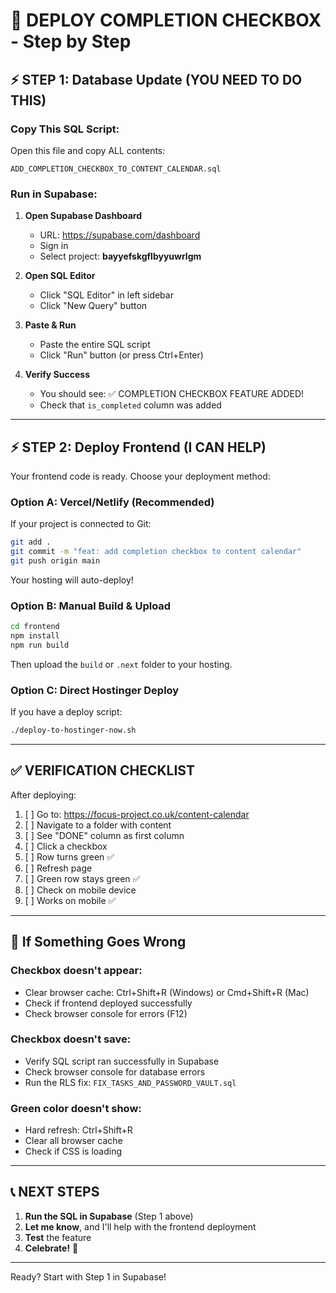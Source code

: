 # 🚀 DEPLOY COMPLETION CHECKBOX - Step by Step

## ⚡ STEP 1: Database Update (YOU NEED TO DO THIS)

### Copy This SQL Script:

Open this file and copy ALL contents:
```
ADD_COMPLETION_CHECKBOX_TO_CONTENT_CALENDAR.sql
```

### Run in Supabase:

1. **Open Supabase Dashboard**
   - URL: https://supabase.com/dashboard
   - Sign in
   - Select project: **bayyefskgflbyyuwrlgm**

2. **Open SQL Editor**
   - Click "SQL Editor" in left sidebar
   - Click "New Query" button

3. **Paste & Run**
   - Paste the entire SQL script
   - Click "Run" button (or press Ctrl+Enter)

4. **Verify Success**
   - You should see: ✅ COMPLETION CHECKBOX FEATURE ADDED!
   - Check that `is_completed` column was added

---

## ⚡ STEP 2: Deploy Frontend (I CAN HELP)

Your frontend code is ready. Choose your deployment method:

### Option A: Vercel/Netlify (Recommended)

If your project is connected to Git:
```bash
git add .
git commit -m "feat: add completion checkbox to content calendar"
git push origin main
```
Your hosting will auto-deploy!

### Option B: Manual Build & Upload

```bash
cd frontend
npm install
npm run build
```

Then upload the `build` or `.next` folder to your hosting.

### Option C: Direct Hostinger Deploy

If you have a deploy script:
```bash
./deploy-to-hostinger-now.sh
```

---

## ✅ VERIFICATION CHECKLIST

After deploying:

1. [ ] Go to: https://focus-project.co.uk/content-calendar
2. [ ] Navigate to a folder with content
3. [ ] See "DONE" column as first column
4. [ ] Click a checkbox
5. [ ] Row turns green ✅
6. [ ] Refresh page
7. [ ] Green row stays green ✅
8. [ ] Check on mobile device
9. [ ] Works on mobile ✅

---

## 🐛 If Something Goes Wrong

### Checkbox doesn't appear:
- Clear browser cache: Ctrl+Shift+R (Windows) or Cmd+Shift+R (Mac)
- Check if frontend deployed successfully
- Check browser console for errors (F12)

### Checkbox doesn't save:
- Verify SQL script ran successfully in Supabase
- Check browser console for database errors
- Run the RLS fix: `FIX_TASKS_AND_PASSWORD_VAULT.sql`

### Green color doesn't show:
- Hard refresh: Ctrl+Shift+R
- Clear all browser cache
- Check if CSS is loading

---

## 📞 NEXT STEPS

1. **Run the SQL in Supabase** (Step 1 above)
2. **Let me know**, and I'll help with the frontend deployment
3. **Test** the feature
4. **Celebrate!** 🎉

---

Ready? Start with Step 1 in Supabase! 

